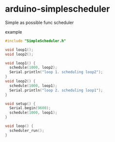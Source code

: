 # arduino-simplescheduler
Simple as possible func scheduler

example

```cpp
#include "SimpleScheduler.h"

void loop1();
void loop2();

void loop1() {
  schedule(1000, loop2);
  Serial.println("loop 1. scheduling loop2");
}
void loop2() {
  schedule(1000, loop1);
  Serial.println("loop 2. scheduling loop1");
}

void setup() {
  Serial.begin(9600);
  schedule(1000, loop1);
}

void loop() {
  scheduler_run();
}
```
